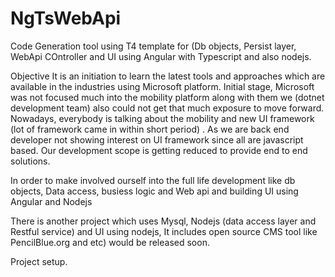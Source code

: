 NgTsWebApi
==========
Code Generation tool using T4 template for (Db objects, Persist layer, WebApi COntroller and  UI using  Angular with Typescript and also nodejs.

Objective 
It is an initiation to learn the latest tools and approaches which are available in the industries using Microsoft platform.
Initial stage, Microsoft was not focused much into the mobility platform along with them we (dotnet development team) also could not get that much exposure to move forward. 
Nowadays, everybody is talking about the mobility and new UI framework (lot of framework came in within short period) . As we are back end developer not showing interest on UI framework since all are javascript based. Our development scope is getting reduced to provide end to end solutions.

In order to make involved ourself into the full life development like db objects, Data access, busiess logic and Web api and building UI using Angular and Nodejs

There is another project which uses Mysql, Nodejs (data access layer and Restful service) and UI using nodejs, It includes open source CMS tool like PencilBlue.org and etc) would be released soon.

Project setup.
